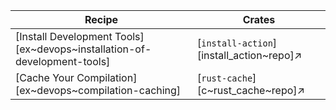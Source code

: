 | Recipe | Crates |
|--------|--------|
| [Install Development Tools][ex~devops~installation-of-development-tools] | [`install-action`][install_action~repo]↗ |
| [Cache Your Compilation][ex~devops~compilation-caching] | [`rust-cache`][c~rust_cache~repo]↗ |
